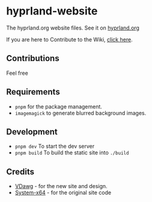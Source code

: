 # hyprland-website

The hyprland.org website files. See it on [hyprland.org](https://hyprland.org)

If you are here to Contribute to the Wiki, [click here](https://github.com/hyprwm/hyprland-wiki).

## Contributions

Feel free

## Requirements

- `pnpm` for the package management.
- `imagemagick` to generate blurred background images.

## Development

- `pnpm dev` To start the dev server
- `pnpm build` To build the static site into `./build`

## Credits

- [VDawg](https://github.com/Visual-Dawg) - for the new site and design.
- [System-x64](https://github.com/System-x64) - for the original site code

